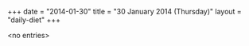 +++
date = "2014-01-30"
title = "30 January 2014 (Thursday)"
layout = "daily-diet"
+++


\<no entries\>
